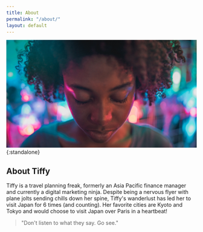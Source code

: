 ```yaml
---
title: About
permalink: "/about/"
layout: default
---
```


!['Untitled' by Jezael Melgoza](/uploads/about-b.jpg){:standalone}

## About Tiffy

Tiffy is a travel planning freak, formerly an Asia Pacific finance manager and currently a digital marketing ninja. Despite being a nervous flyer with plane jolts sending chills down her spine, Tiffy's wanderlust has led her to visit Japan for 6 times (and counting). Her favorite cities are Kyoto and Tokyo and would choose to visit Japan over Paris in a heartbeat!

> "Don't listen to what they say. Go see."